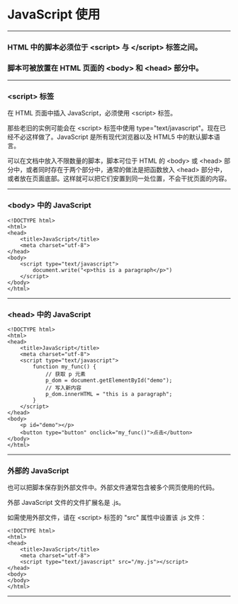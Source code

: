 # JavaScript 使用

---

### HTML 中的脚本必须位于 &lt;script&gt; 与 &lt;/script&gt; 标签之间。

### 脚本可被放置在 HTML 页面的 &lt;body&gt; 和 &lt;head&gt; 部分中。

---

### &lt;script&gt; 标签

在 HTML 页面中插入 JavaScript，必须使用 &lt;script&gt; 标签。

那些老旧的实例可能会在 &lt;script&gt; 标签中使用 type="text/javascript"。现在已经不必这样做了。JavaScript 是所有现代浏览器以及 HTML5 中的默认脚本语言。

可以在文档中放入不限数量的脚本，脚本可位于 HTML 的 &lt;body&gt; 或 &lt;head&gt; 部分中，或者同时存在于两个部分中，通常的做法是把函数放入 &lt;head&gt; 部分中，或者放在页面底部。这样就可以把它们安置到同一处位置，不会干扰页面的内容。

---

### &lt;body&gt; 中的 JavaScript

```
<!DOCTYPE html>
<html>
<head>
    <title>JavaScript</title>
    <meta charset="utf-8">
</head>
<body>
    <script type="text/javascript">
        document.write("<p>this is a paragraph</p>")
    </script>
</body>
</html>
```

---

### &lt;head&gt; 中的 JavaScript

```
<!DOCTYPE html>
<html>
<head>
    <title>JavaScript</title>
    <meta charset="utf-8">
    <script type="text/javascript">
        function my_func() {
            // 获取 p 元素 
            p_dom = document.getElementById("demo");
            // 写入新内容
            p_dom.innerHTML = "this is a paragraph";
        }
    </script>
</head>
<body>
    <p id="demo"></p>
    <button type="button" onclick="my_func()">点击</button>
</body>
</html>
```

---

### 外部的 JavaScript 

也可以把脚本保存到外部文件中。外部文件通常包含被多个网页使用的代码。

外部 JavaScript 文件的文件扩展名是 .js。

如需使用外部文件，请在 &lt;script&gt; 标签的 "src" 属性中设置该 .js 文件：

```
<!DOCTYPE html>
<html>
<head>
    <title>JavaScript</title>
    <meta charset="utf-8">
    <script type="text/javascript" src="/my.js"></script>
</head>
<body>
</body>
</html>
```

---
